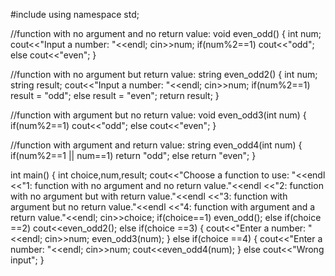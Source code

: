 #include <iostream>
using namespace std;

//function with  no argument and no return value:
void even_odd()
{
	int num;
	cout<<"Input a number: "<<endl;
	cin>>num;
	if(num%2==1)
	cout<<"odd";
	else
	cout<<"even";
}

//function with no argument but return value:
string even_odd2()
{
	int num;
	string result;
	cout<<"Input a number: "<<endl;
	cin>>num;
	if(num%2==1)
	result = "odd";
	else
	result = "even";
	return result;
}

//function with argument but no return value:
void even_odd3(int num)
{
	if(num%2==1)
	cout<<"odd";
	else 
	cout<<"even";
}

//function with argument and return value:
string even_odd4(int num)
{
	if(num%2==1 || num==1)
	return "odd";
	else
	return "even";
}


int main()
{
	int choice,num,result;
	cout<<"Choose a function to use: "<<endl
	<<"1: function with no argument and no return value."<<endl
	<<"2: function with no argument but with return value."<<endl
	<<"3: function with argument but no return value."<<endl
	<<"4: function with argument and a return value."<<endl;
	cin>>choice;
	if(choice==1)
	even_odd();
	else if(choice ==2)
	cout<<even_odd2();
	else if(choice ==3)
	{
		cout<<"Enter a number: "<<endl;
		cin>>num;
		even_odd3(num);
	}
	else if(choice ==4)
	{
		cout<<"Enter a number: "<<endl;
		cin>>num;
		cout<<even_odd4(num);
	}
	else
	cout<<"Wrong input";
}
